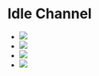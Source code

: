 # Idle Channel

- ![](/assets/rocks-downhill.jpg)
- ![](/assets/running-trail-man.jpg)
- ![](/assets/Hiking-Campaign-Male.jpg)
- ![](/assets/skiing_2.jpg)